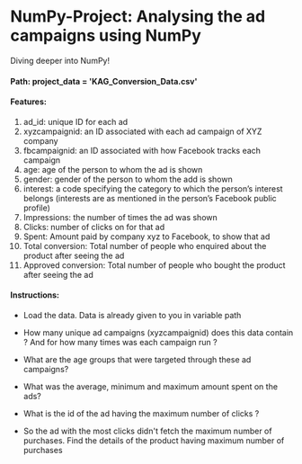 # NumPy-Project: Analysing the ad campaigns using NumPy
Diving deeper into NumPy!

#### Path: project_data = 'KAG_Conversion_Data.csv'

#### Features:

1. ad_id:    unique ID for each ad
2. xyzcampaignid:    an ID associated with each ad campaign of XYZ company
3. fbcampaignid:    an ID associated with how Facebook tracks each campaign
4. age:    age of the person to whom the ad is shown
5. gender:    gender of the person to whom the add is shown
6. interest:    a code specifying the category to which the person’s interest belongs (interests are as mentioned in the person’s Facebook public profile)
7. Impressions:    the number of times the ad was shown
8. Clicks:    number of clicks on for that ad
9. Spent:    Amount paid by company xyz to Facebook, to show that ad
10. Total conversion:    Total number of people who enquired about the product after seeing the ad
11. Approved conversion:    Total number of people who bought the product after seeing the ad

#### Instructions:

- Load the data. Data is already given to you in variable path

- How many unique ad campaigns (xyzcampaignid) does this data contain ? And for how many times was each campaign run ?

- What are the age groups that were targeted through these ad campaigns?

- What was the average, minimum and maximum amount spent on the ads?

- What is the id of the ad having the maximum number of clicks ?

- So the ad with the most clicks didn't fetch the maximum number of purchases. Find the details of the product having maximum number of purchases
